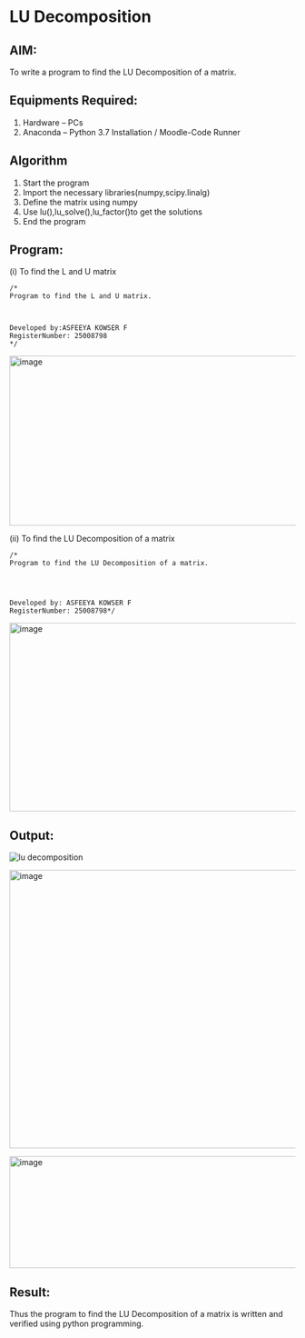 # LU Decomposition 

## AIM:
To write a program to find the LU Decomposition of a matrix.

## Equipments Required:
1. Hardware – PCs
2. Anaconda – Python 3.7 Installation / Moodle-Code Runner

## Algorithm
1. Start the program
2. Import the necessary libraries(numpy,scipy.linalg)
3. Define the matrix using numpy
4. Use lu(),lu_solve(),lu_factor()to get the solutions
5. End the program


## Program:
(i) To find the L and U matrix
```
/*
Program to find the L and U matrix.



Developed by:ASFEEYA KOWSER F
RegisterNumber: 25008798
*/
```
<img width="777" height="299" alt="image" src="https://github.com/user-attachments/assets/0ea43877-e5ae-4914-891e-000cc2ed7445" />

(ii) To find the LU Decomposition of a matrix
```
/*
Program to find the LU Decomposition of a matrix.




Developed by: ASFEEYA KOWSER F
RegisterNumber: 25008798*/
```
<img width="802" height="332" alt="image" src="https://github.com/user-attachments/assets/d568a96b-557f-4e0c-9287-1eea98278cec" />


## Output:
![lu decomposition]()

<img
 width="1218" height="490" alt="image" src="https://github.com/user-attachments/assets/c9ee6ba4-c243-4f69-8605-00381bbf6023" />


<img
width="914" height="197" alt="image" src="https://github.com/user-attachments/assets/26163170-70e8-4120-91c0-79c37a38e14c" />





## Result:
Thus the program to find the LU Decomposition of a matrix is written and verified using python programming.

